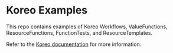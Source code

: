 # Koreo Examples

This repo contains examples of Koreo Workflows, ValueFunctions,
ResourceFunctions, FunctionTests, and ResourceTemplates.

Refer to the [Koreo documentation](https://koreo.dev/docs/overview) for more
information.
